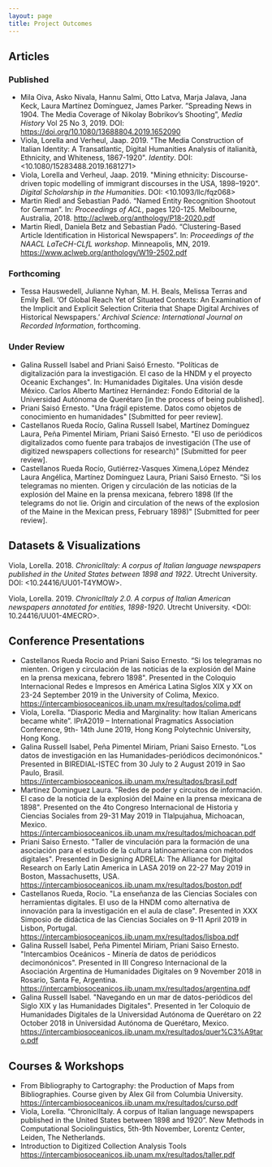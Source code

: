 ```yaml
---
layout: page
title: Project Outcomes
---
```


## Articles

### Published

+ Mila Oiva, Asko Nivala, Hannu Salmi, Otto Latva, Marja Jalava, Jana Keck, Laura Martínez Domínguez, James Parker. ”Spreading News in 1904. The Media Coverage of Nikolay Bobrikov’s Shooting”, *Media History* Vol 25 No 3, 2019. DOI: <https://doi.org/10.1080/13688804.2019.1652090>
+ Viola, Lorella and Verheul, Jaap. 2019. "The Media Construction of Italian Identity: A Transatlantic, Digital Humanities Analysis of italianità, Ethnicity, and Whiteness, 1867-1920". *Identity*. DOI: <10.1080/15283488.2019.1681271>
+ Viola, Lorella and Verheul, Jaap. 2019. "Mining ethnicity: Discourse-driven topic modelling of immigrant discourses in the USA, 1898–1920". *Digital Scholarship in the Humanities*. DOI: <10.1093/llc/fqz068>
+ Martin Riedl and Sebastian Padó. “Named Entity Recognition Shootout for German”. In: *Proceedings of ACL*, pages 120-125. Melbourne, Australia, 2018. <http://aclweb.org/anthology/P18-2020.pdf>
+ Martin Riedl, Daniela Betz and Sebastian Padó. “Clustering-Based Article Identification in Historical Newspapers”. In: *Proceedings of the NAACL LaTeCH-CLfL workshop*. Minneapolis, MN, 2019. <https://www.aclweb.org/anthology/W19-2502.pdf>

### Forthcoming

+ Tessa Hauswedell, Julianne Nyhan, M. H. Beals, Melissa Terras and Emily Bell. ‘Of Global Reach Yet of Situated Contexts: An Examination of the Implicit and Explicit Selection Criteria that Shape Digital Archives of Historical Newspapers.’ *Archival Science: International Journal on Recorded Information*, forthcoming.

### Under Review

+ Galina Russell Isabel and Priani Saisó Ernesto. "Políticas de digitalización para la investigación. El caso de la HNDM y el proyecto Oceanic Exchanges". In: Humanidades Digitales. Una visión desde México. Carlos Alberto Martínez Hernández: Fondo Editorial de la Universidad Autónoma de Querétaro [in the process of being published].
+ Priani Saisó Ernesto. "Una frágil episteme. Datos como objetos de conocimiento en humanidades" [Submitted for peer review].
+ Castellanos Rueda Rocío, Galina Russell Isabel, Martínez Domínguez Laura,  Peña Pimentel Miriam, Priani Saisó Ernesto. "El uso de periódicos digitalizados como fuente para trabajos de investigación (The use of digitized newspapers collections for research)" [Submitted for peer review]. 
+ Castellanos Rueda Rocío, Gutiérrez-Vasques Ximena,López Méndez Laura Angélica, Martínez Domínguez Laura, Priani Saisó Ernesto. “Si los telegramas no mienten. Origen y circulación de las noticias de la explosión del Maine en la prensa mexicana, febrero 1898 (If the telegrams do not lie. Origin and circulation of the news of the explosion of the Maine in the Mexican press, February 1898)"  [Submitted for peer review].

## Datasets & Visualizations

Viola, Lorella. 2018. *ChroniclItaly: A corpus of Italian language newspapers published in the United
States between 1898 and 1922*. Utrecht University. DOI: <10.24416/UU01-T4YMOW>.

Viola, Lorella. 2019. *ChroniclItaly 2.0. A corpus of Italian American newspapers annotated for
entities, 1898-1920*. Utrecht University. <DOI: 10.24416/UU01-4MECRO>.

## Conference Presentations

+ Castellanos Rueda Rocio and Priani Saiso Ernesto. “Si los telegramas no mienten. Origen y circulación de las noticias de la explosión del Maine en la prensa mexicana, febrero 1898".  Presented in the Coloquio Internacional Redes e Impresos en América Latina Siglos XIX y XX on 23-24 September 2019 in the University of Colima, Mexico. <https://intercambiosoceanicos.iib.unam.mx/resultados/colima.pdf>
+ Viola, Lorella. “Diasporic Media and Marginality: how Italian Americans became white”. IPrA2019 – International Pragmatics Association Conference, 9th- 14th June 2019, Hong Kong Polytechnic University, Hong Kong.
+ Galina Russell Isabel, Peña Pimentel Miriam, Priani Saiso Ernesto. "Los datos de investigación en las Humanidades-periódicos decimonónicos."  Presented in BIREDIAL-ISTEC from 30 July to 2 August 2019 in Sao Paulo, Brasil. <https://intercambiosoceanicos.iib.unam.mx/resultados/brasil.pdf>
+ Martinez Dominguez Laura. "Redes de poder y circuitos de información. El caso de la noticia de la explosión del Maine en la prensa mexicana de 1898". Presented on the 4to Congreso Internacional de Historia y Ciencias Sociales from 29-31 May 2019 in Tlalpujahua, Michoacan, Mexico. <https://intercambiosoceanicos.iib.unam.mx/resultados/michoacan.pdf>
+ Priani Saiso Ernesto. "Taller de vinculación para la formación de una asociación para el estudio de la cultura latinoamericana con métodos digitales". Presented in Designing ADRELA: The Alliance for Digital Research on Early Latin America in LASA 2019 on 22-27 May 2019 in Boston, Massachusetts, USA. <https://intercambiosoceanicos.iib.unam.mx/resultados/boston.pdf>
+ Castellanos Rueda, Rocio. "La enseñanza de las Ciencias Sociales con herramientas digitales. El uso de la HNDM como alternativa de innovación para la investigación en el aula de clase". Presented in XXX Simposio de didáctica de las Ciencias Sociales on 9-11 April 2019 in Lisbon, Portugal. <https://intercambiosoceanicos.iib.unam.mx/resultados/lisboa.pdf>
+ Galina Russell Isabel, Peña Pimentel Miriam, Priani Saiso Ernesto. "Intercambios Oceánicos - Minería de datos de periódicos decimonónicos". Presented in III Congreso Internacional de la Asociación Argentina de Humanidades Digitales on 9 November 2018 in Rosario, Santa Fe, Argentina. <https://intercambiosoceanicos.iib.unam.mx/resultados/argentina.pdf>
+ Galina Russell Isabel. "Navegando en un mar de datos-periódicos del Siglo XIX y las Humanidades Digitales". Presented in 1er Coloquio de Humanidades Digitales de la Universidad Autónoma de Querétaro on 22 October 2018 in Universidad Autónoma de Querétaro, Mexico. <https://intercambiosoceanicos.iib.unam.mx/resultados/quer%C3%A9taro.pdf>

## Courses & Workshops

+ From Bibliography to Cartography: the Production of Maps from Bibliographies. Course given by Alex Gil from Columbia University. <https://intercambiosoceanicos.iib.unam.mx/resultados/curso.pdf>
+ Viola, Lorella. “ChroniclItaly. A corpus of Italian language newspapers published in the United States between 1898 and 1920”. New Methods in Computational Sociolinguistics, 5th-9th November, Lorentz Center, Leiden, The Netherlands.
+ Introduction to Digitized Collection Analysis Tools <https://intercambiosoceanicos.iib.unam.mx/resultados/taller.pdf>

